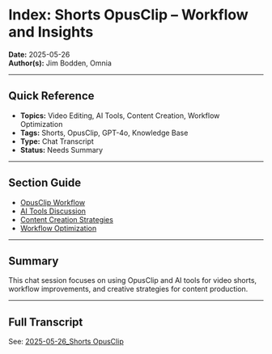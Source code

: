 # Index: Shorts OpusClip – Workflow and Insights

**Date:** 2025-05-26  
**Author(s):** Jim Bodden, Omnia

---

## Quick Reference
- **Topics:** Video Editing, AI Tools, Content Creation, Workflow Optimization
- **Tags:** Shorts, OpusClip, GPT-4o, Knowledge Base
- **Type:** Chat Transcript
- **Status:** Needs Summary

---

## Section Guide
- [OpusClip Workflow](#opusclip-workflow)
- [AI Tools Discussion](#ai-tools-discussion)
- [Content Creation Strategies](#content-creation-strategies)
- [Workflow Optimization](#workflow-optimization)

---

## Summary
This chat session focuses on using OpusClip and AI tools for video shorts, workflow improvements, and creative strategies for content production.

---

## Full Transcript
See: [2025-05-26_Shorts OpusClip](./2025-05-26_Shorts%20OpusClip)
